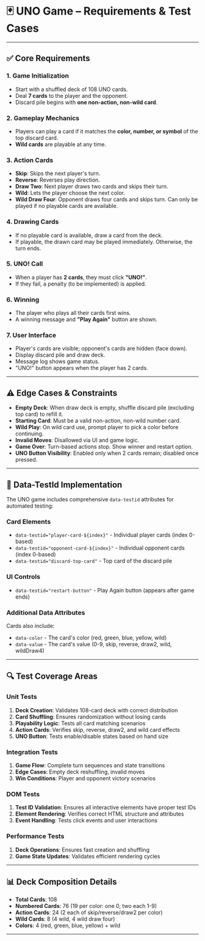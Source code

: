 
# 🃏 UNO Game – Requirements & Test Cases

---

## ✅ Core Requirements

### 1. **Game Initialization**
* Start with a shuffled deck of 108 UNO cards.
* Deal **7 cards** to the player and the opponent.
* Discard pile begins with **one non-action, non-wild card**.

### 2. **Gameplay Mechanics**
* Players can play a card if it matches the **color, number, or symbol** of the top discard card.
* **Wild cards** are playable at any time.

### 3. **Action Cards**
* **Skip**: Skips the next player's turn.
* **Reverse**: Reverses play direction.
* **Draw Two**: Next player draws two cards and skips their turn.
* **Wild**: Lets the player choose the next color.
* **Wild Draw Four**: Opponent draws four cards and skips turn. Can only be played if no playable cards are available.

### 4. **Drawing Cards**
* If no playable card is available, draw a card from the deck.
* If playable, the drawn card may be played immediately. Otherwise, the turn ends.

### 5. **UNO! Call**
* When a player has **2 cards**, they must click **"UNO!"**.
* If they fail, a penalty (to be implemented) is applied.

### 6. **Winning**
* The player who plays all their cards first wins.
* A winning message and **"Play Again"** button are shown.

### 7. **User Interface**
* Player's cards are visible; opponent's cards are hidden (face down).
* Display discard pile and draw deck.
* Message log shows game status.
* "UNO!" button appears when the player has 2 cards.

---

## ⚠️ Edge Cases & Constraints

* **Empty Deck**: When draw deck is empty, shuffle discard pile (excluding top card) to refill it.
* **Starting Card**: Must be a valid non-action, non-wild number card.
* **Wild Play**: On wild card use, prompt player to pick a color before continuing.
* **Invalid Moves**: Disallowed via UI and game logic.
* **Game Over**: Turn-based actions stop. Show winner and restart option.
* **UNO Button Visibility**: Enabled only when 2 cards remain; disabled once pressed.

---

## 🧪 Data-TestId Implementation

The UNO game includes comprehensive `data-testid` attributes for automated testing:

### **Card Elements**
- `data-testid="player-card-${index}"` - Individual player cards (index 0-based)
- `data-testid="opponent-card-${index}"` - Individual opponent cards (index 0-based)
- `data-testid="discard-top-card"` - Top card of the discard pile

### **UI Controls**
- `data-testid="restart-button"` - Play Again button (appears after game ends)

### **Additional Data Attributes**
Cards also include:
- `data-color` - The card's color (red, green, blue, yellow, wild)
- `data-value` - The card's value (0-9, skip, reverse, draw2, wild, wildDraw4)

---

## 🔍 Test Coverage Areas

### **Unit Tests**
1. **Deck Creation**: Validates 108-card deck with correct distribution
2. **Card Shuffling**: Ensures randomization without losing cards
3. **Playability Logic**: Tests all card matching scenarios
4. **Action Cards**: Verifies skip, reverse, draw2, and wild card effects
5. **UNO Button**: Tests enable/disable states based on hand size

### **Integration Tests**
1. **Game Flow**: Complete turn sequences and state transitions
2. **Edge Cases**: Empty deck reshuffling, invalid moves
3. **Win Conditions**: Player and opponent victory scenarios

### **DOM Tests**
1. **Test ID Validation**: Ensures all interactive elements have proper test IDs
2. **Element Rendering**: Verifies correct HTML structure and attributes
3. **Event Handling**: Tests click events and user interactions

### **Performance Tests**
1. **Deck Operations**: Ensures fast creation and shuffling
2. **Game State Updates**: Validates efficient rendering cycles

---

## 📊 Deck Composition Details

- **Total Cards**: 108
- **Numbered Cards**: 76 (19 per color: one 0, two each 1-9)
- **Action Cards**: 24 (2 each of skip/reverse/draw2 per color)
- **Wild Cards**: 8 (4 wild, 4 wild draw four)
- **Colors**: 4 (red, green, blue, yellow) + wild

---


